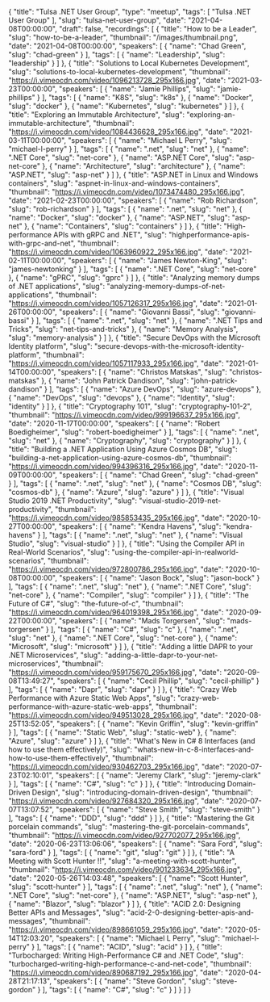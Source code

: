 {
  "title": "Tulsa .NET User Group",
  "type": "meetup",
  "tags": [
    "Tulsa .NET User Group"
  ],
  "slug": "tulsa-net-user-group",
  "date": "2021-04-08T00:00:00",
  "draft": false,
  "recordings": [
    {
      "title": "How to be a Leader",
      "slug": "how-to-be-a-leader",
      "thumbnail": "/images/thumbnail.png",
      "date": "2021-04-08T00:00:00",
      "speakers": [
        {
          "name": "Chad Green",
          "slug": "chad-green"
        }
      ],
      "tags": [
        {
          "name": "Leadership",
          "slug": "leadership"
        }
      ]
    },
    {
      "title": "Solutions to Local Kubernetes Development",
      "slug": "solutions-to-local-kubernetes-development",
      "thumbnail": "https://i.vimeocdn.com/video/1096213728_295x166.jpg",
      "date": "2021-03-23T00:00:00",
      "speakers": [
        {
          "name": "Jamie Phillips",
          "slug": "jamie-phillips"
        }
      ],
      "tags": [
        {
          "name": "K8S",
          "slug": "k8s"
        },
        {
          "name": "Docker",
          "slug": "docker"
        },
        {
          "name": "Kubernetes",
          "slug": "kubernetes"
        }
      ]
    },
    {
      "title": "Exploring an Immutable Architecture",
      "slug": "exploring-an-immutable-architecture",
      "thumbnail": "https://i.vimeocdn.com/video/1084436628_295x166.jpg",
      "date": "2021-03-11T00:00:00",
      "speakers": [
        {
          "name": "Michael L Perry",
          "slug": "michael-l-perry"
        }
      ],
      "tags": [
        {
          "name": ".net",
          "slug": "net"
        },
        {
          "name": ".NET Core",
          "slug": "net-core"
        },
        {
          "name": "ASP.NET Core",
          "slug": "asp-net-core"
        },
        {
          "name": "Architecture",
          "slug": "architecture"
        },
        {
          "name": "ASP.NET",
          "slug": "asp-net"
        }
      ]
    },
    {
      "title": "ASP.NET in Linux and Windows containers",
      "slug": "aspnet-in-linux-and-windows-containers",
      "thumbnail": "https://i.vimeocdn.com/video/1073474480_295x166.jpg",
      "date": "2021-02-23T00:00:00",
      "speakers": [
        {
          "name": "Rob Richardson",
          "slug": "rob-richardson"
        }
      ],
      "tags": [
        {
          "name": ".net",
          "slug": "net"
        },
        {
          "name": "Docker",
          "slug": "docker"
        },
        {
          "name": "ASP.NET",
          "slug": "asp-net"
        },
        {
          "name": "Containers",
          "slug": "containers"
        }
      ]
    },
    {
      "title": "High-performance APIs with gRPC and .NET",
      "slug": "highperformance-apis-with-grpc-and-net",
      "thumbnail": "https://i.vimeocdn.com/video/1063960922_295x166.jpg",
      "date": "2021-02-11T00:00:00",
      "speakers": [
        {
          "name": "James Newton-King",
          "slug": "james-newtonking"
        }
      ],
      "tags": [
        {
          "name": ".NET Core",
          "slug": "net-core"
        },
        {
          "name": "gPRC",
          "slug": "gprc"
        }
      ]
    },
    {
      "title": "Analyzing memory dumps of .NET applications",
      "slug": "analyzing-memory-dumps-of-net-applications",
      "thumbnail": "https://i.vimeocdn.com/video/1057126317_295x166.jpg",
      "date": "2021-01-26T00:00:00",
      "speakers": [
        {
          "name": "Giovanni Bassi",
          "slug": "giovanni-bassi"
        }
      ],
      "tags": [
        {
          "name": ".net",
          "slug": "net"
        },
        {
          "name": ".NET Tips and Tricks",
          "slug": "net-tips-and-tricks"
        },
        {
          "name": "Memory Analysis",
          "slug": "memory-analysis"
        }
      ]
    },
    {
      "title": "Secure DevOps with the Microsoft Identity platform",
      "slug": "secure-devops-with-the-microsoft-identity-platform",
      "thumbnail": "https://i.vimeocdn.com/video/1057117933_295x166.jpg",
      "date": "2021-01-14T00:00:00",
      "speakers": [
        {
          "name": "Christos Matskas",
          "slug": "christos-matskas"
        },
        {
          "name": "John Patrick Dandison",
          "slug": "john-patrick-dandison"
        }
      ],
      "tags": [
        {
          "name": "Azure DevOps",
          "slug": "azure-devops"
        },
        {
          "name": "DevOps",
          "slug": "devops"
        },
        {
          "name": "Identity",
          "slug": "identity"
        }
      ]
    },
    {
      "title": "Cryptography 101",
      "slug": "cryptography-101-2",
      "thumbnail": "https://i.vimeocdn.com/video/999196637_295x166.jpg",
      "date": "2020-11-17T00:00:00",
      "speakers": [
        {
          "name": "Robert Boedigheimer",
          "slug": "robert-boedigheimer"
        }
      ],
      "tags": [
        {
          "name": ".net",
          "slug": "net"
        },
        {
          "name": "Cryptography",
          "slug": "cryptography"
        }
      ]
    },
    {
      "title": "Building a .NET Application Using Azure Cosmos DB",
      "slug": "building-a-net-application-using-azure-cosmos-db",
      "thumbnail": "https://i.vimeocdn.com/video/994396316_295x166.jpg",
      "date": "2020-11-09T00:00:00",
      "speakers": [
        {
          "name": "Chad Green",
          "slug": "chad-green"
        }
      ],
      "tags": [
        {
          "name": ".net",
          "slug": "net"
        },
        {
          "name": "Cosmos DB",
          "slug": "cosmos-db"
        },
        {
          "name": "Azure",
          "slug": "azure"
        }
      ]
    },
    {
      "title": "Visual Studio 2019 .NET Productivity",
      "slug": "visual-studio-2019-net-productivity",
      "thumbnail": "https://i.vimeocdn.com/video/985853435_295x166.jpg",
      "date": "2020-10-27T00:00:00",
      "speakers": [
        {
          "name": "Kendra Havens",
          "slug": "kendra-havens"
        }
      ],
      "tags": [
        {
          "name": ".net",
          "slug": "net"
        },
        {
          "name": "Visual Studio",
          "slug": "visual-studio"
        }
      ]
    },
    {
      "title": "Using the Compiler API in Real-World Scenarios",
      "slug": "using-the-compiler-api-in-realworld-scenarios",
      "thumbnail": "https://i.vimeocdn.com/video/972800786_295x166.jpg",
      "date": "2020-10-08T00:00:00",
      "speakers": [
        {
          "name": "Jason Bock",
          "slug": "jason-bock"
        }
      ],
      "tags": [
        {
          "name": ".net",
          "slug": "net"
        },
        {
          "name": ".NET Core",
          "slug": "net-core"
        },
        {
          "name": "Compiler",
          "slug": "compiler"
        }
      ]
    },
    {
      "title": "The Future of C#",
      "slug": "the-future-of-c",
      "thumbnail": "https://i.vimeocdn.com/video/964019398_295x166.jpg",
      "date": "2020-09-22T00:00:00",
      "speakers": [
        {
          "name": "Mads Torgersen",
          "slug": "mads-torgersen"
        }
      ],
      "tags": [
        {
          "name": "C#",
          "slug": "c"
        },
        {
          "name": ".net",
          "slug": "net"
        },
        {
          "name": ".NET Core",
          "slug": "net-core"
        },
        {
          "name": "Microsoft",
          "slug": "microsoft"
        }
      ]
    },
    {
      "title": "Adding a little DAPR to your .NET Microservices",
      "slug": "adding-a-little-dapr-to-your-net-microservices",
      "thumbnail": "https://i.vimeocdn.com/video/959175670_295x166.jpg",
      "date": "2020-09-08T13:49:27",
      "speakers": [
        {
          "name": "Cecil Phillip",
          "slug": "cecil-phillip"
        }
      ],
      "tags": [
        {
          "name": "Dapr",
          "slug": "dapr"
        }
      ]
    },
    {
      "title": "Crazy Web Performance with Azure Static Web Apps",
      "slug": "crazy-web-performance-with-azure-static-web-apps",
      "thumbnail": "https://i.vimeocdn.com/video/949513028_295x166.jpg",
      "date": "2020-08-25T13:52:05",
      "speakers": [
        {
          "name": "Kevin Griffin",
          "slug": "kevin-griffin"
        }
      ],
      "tags": [
        {
          "name": "Static Web",
          "slug": "static-web"
        },
        {
          "name": "Azure",
          "slug": "azure"
        }
      ]
    },
    {
      "title": "What's New in C# 8 Interfaces (and how to use them effectively)",
      "slug": "whats-new-in-c-8-interfaces-and-how-to-use-them-effectively",
      "thumbnail": "https://i.vimeocdn.com/video/930462703_295x166.jpg",
      "date": "2020-07-23T02:10:01",
      "speakers": [
        {
          "name": "Jeremy Clark",
          "slug": "jeremy-clark"
        }
      ],
      "tags": [
        {
          "name": "C#",
          "slug": "c"
        }
      ]
    },
    {
      "title": "Introducing Domain-Driven Design",
      "slug": "introducing-domain-driven-design",
      "thumbnail": "https://i.vimeocdn.com/video/927684320_295x166.jpg",
      "date": "2020-07-07T13:07:52",
      "speakers": [
        {
          "name": "Steve Smith",
          "slug": "steve-smith"
        }
      ],
      "tags": [
        {
          "name": "DDD",
          "slug": "ddd"
        }
      ]
    },
    {
      "title": "Mastering the Git porcelain commands",
      "slug": "mastering-the-git-porcelain-commands",
      "thumbnail": "https://i.vimeocdn.com/video/927702077_295x166.jpg",
      "date": "2020-06-23T13:06:06",
      "speakers": [
        {
          "name": "Sara Ford",
          "slug": "sara-ford"
        }
      ],
      "tags": [
        {
          "name": "git",
          "slug": "git"
        }
      ]
    },
    {
      "title": "A Meeting with Scott Hunter !!",
      "slug": "a-meeting-with-scott-hunter",
      "thumbnail": "https://i.vimeocdn.com/video/901233634_295x166.jpg",
      "date": "2020-05-26T14:03:48",
      "speakers": [
        {
          "name": "Scott Hunter",
          "slug": "scott-hunter"
        }
      ],
      "tags": [
        {
          "name": ".net",
          "slug": "net"
        },
        {
          "name": ".NET Core",
          "slug": "net-core"
        },
        {
          "name": "ASP.NET",
          "slug": "asp-net"
        },
        {
          "name": "Blazor",
          "slug": "blazor"
        }
      ]
    },
    {
      "title": "ACID 2.0: Designing Better APIs and Messages",
      "slug": "acid-2-0-designing-better-apis-and-messages",
      "thumbnail": "https://i.vimeocdn.com/video/898661059_295x166.jpg",
      "date": "2020-05-14T12:03:20",
      "speakers": [
        {
          "name": "Michael L Perry",
          "slug": "michael-l-perry"
        }
      ],
      "tags": [
        {
          "name": "ACID",
          "slug": "acid"
        }
      ]
    },
    {
      "title": "Turbocharged: Writing High-Performance C# and .NET Code",
      "slug": "turbocharged-writing-high-performance-c-and-net-code",
      "thumbnail": "https://i.vimeocdn.com/video/890687192_295x166.jpg",
      "date": "2020-04-28T21:17:13",
      "speakers": [
        {
          "name": "Steve Gordon",
          "slug": "steve-gordon"
        }
      ],
      "tags": [
        {
          "name": "C#",
          "slug": "c"
        }
      ]
    }
  ]
}